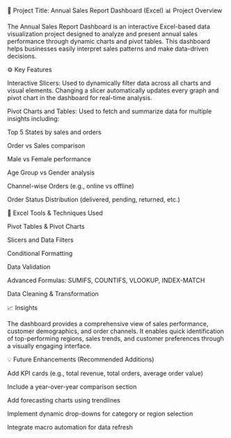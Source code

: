 🧾 Project Title: Annual Sales Report Dashboard (Excel)
📊 Project Overview

The Annual Sales Report Dashboard is an interactive Excel-based data visualization project designed to analyze and present annual sales performance through dynamic charts and pivot tables. This dashboard helps businesses easily interpret sales patterns and make data-driven decisions.

⚙️ Key Features

Interactive Slicers: Used to dynamically filter data across all charts and visual elements. Changing a slicer automatically updates every graph and pivot chart in the dashboard for real-time analysis.

Pivot Charts and Tables: Used to fetch and summarize data for multiple insights including:

Top 5 States by sales and orders

Order vs Sales comparison

Male vs Female performance

Age Group vs Gender analysis

Channel-wise Orders (e.g., online vs offline)

Order Status Distribution (delivered, pending, returned, etc.)

🧠 Excel Tools & Techniques Used

Pivot Tables & Pivot Charts

Slicers and Data Filters

Conditional Formatting

Data Validation

Advanced Formulas: SUMIFS, COUNTIFS, VLOOKUP, INDEX-MATCH

Data Cleaning & Transformation

📈 Insights

The dashboard provides a comprehensive view of sales performance, customer demographics, and order channels. It enables quick identification of top-performing regions, sales trends, and customer preferences through a visually engaging interface.

💡 Future Enhancements (Recommended Additions)

Add KPI cards (e.g., total revenue, total orders, average order value)

Include a year-over-year comparison section

Add forecasting charts using trendlines

Implement dynamic drop-downs for category or region selection

Integrate macro automation for data refresh
